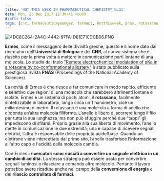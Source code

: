 ```yaml
---
title: 'HOT THIS WEEK IN PHARMACEUTICAL CHEMISTRY N.31'
date: Mon, 25 Dec 2017 12:30:41 +0000
draft: false
tags: [cnr, farmaceuticayounger, farmaci, hotthisweek, pnas, rotassano, science, unibo]
---
```


![4DC8C264-2A4C-4442-97FA-D61E710DCB06.PNG](/img/hot-this-week-in-pharmaceutical-chemistry-n-31.md/4dc8c264-2a4c-4442-97fa-d61e710dcb06.png?w=347)

**Ermes**, come il messaggero delle divinità greche, questo è il nome dato dai ricercatori dell’**Università di Bologna** e del **CNR**, al nuovo sistema che è riuscito per la prima volta a mettere in comunicazione parti lontane di una molecola. Lo studio dal titolo ["Remote electrochemical modulation of pKa in a rotaxane by co-conformational allostery"](http://www.pnas.org/content/early/2017/12/15/1712783115) è stato pubblicato sulla prestigiosa rivista **PNAS** (Proceedings of the National Academy of Sciences)

La novità di Ermes è che riesce a far comunicare in modo rapido, efficiente e selettivo due regioni di una molecola che sarebbero altrimenti lontane e isolate. Ermes è un sistema di pochi atomi, il **rotassano**, facilmente sintetizzabile in laboratorio, lungo circa un 1 nanometro, cioè un miliardesimo di metro. Il rotassano è una molecola a forma di anello che circonda un’altra molecola filiforme. L’anello è libero di scorrere lungo il filo per tutta la sua lunghezza, ma non può sfuggire perché due “tappi” gli impediscono di sfilarsi. Proprio grazie alla sua libertà di movimento, l’anello mette in comunicazione le due estremità; una è capace di ricevere segnali elettrici, l’altra è responsabile delle proprietà acido/base. Quando un elettrone viene intercettato dal primo sito, l’anello trasferisce l’informazione all'altro capo e l'acidità della molecola cambia.

Con Ermes **i ricercatori sono riusciti a convertire un segnale elettrico in un cambio di acidità.** La stessa strategia può essere usata per convertire segnali luminosi o rilasciare a comando altre molecole. Pertanto il lavoro potrebbe avere ricadute anche nel campo della **conversione di energia** e del **rilascio controllato di farmaci.**